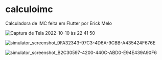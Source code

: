 # calculoimc

Calculadora de IMC feita em Flutter por Erick Melo

![Captura de Tela 2022-10-10 às 22 41 50](https://user-images.githubusercontent.com/15270302/194985143-5ed6f80d-5606-4cf4-842d-a245e54a43ae.png)

![simulator_screenshot_9FA32343-97C3-4D6A-9CBB-A435424F676E](https://user-images.githubusercontent.com/15270302/194985168-5a7c341a-20c7-403b-8ab9-83a4b5aaf4da.png)

![simulator_screenshot_B2C30597-4200-440C-ABD0-E94E439A90F6](https://user-images.githubusercontent.com/15270302/194985191-296aca0d-6a46-4e14-9ef9-607889e90b4d.png)
